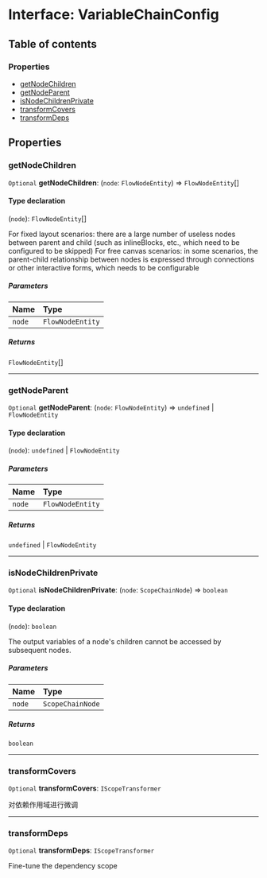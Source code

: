 # Interface: VariableChainConfig

## Table of contents

### Properties

* [getNodeChildren](/auto-docs/variable-layout/interfaces/VariableChainConfig.md#getnodechildren)
* [getNodeParent](/auto-docs/variable-layout/interfaces/VariableChainConfig.md#getnodeparent)
* [isNodeChildrenPrivate](/auto-docs/variable-layout/interfaces/VariableChainConfig.md#isnodechildrenprivate)
* [transformCovers](/auto-docs/variable-layout/interfaces/VariableChainConfig.md#transformcovers)
* [transformDeps](/auto-docs/variable-layout/interfaces/VariableChainConfig.md#transformdeps)

## Properties

### getNodeChildren

`Optional` **getNodeChildren**: (`node`: `FlowNodeEntity`) => `FlowNodeEntity`\[]

#### Type declaration

(`node`): `FlowNodeEntity`\[]

For fixed layout scenarios: there are a large number of useless nodes between parent and child (such as inlineBlocks, etc., which need to be configured to be skipped)
For free canvas scenarios: in some scenarios, the parent-child relationship between nodes is expressed through connections or other interactive forms, which needs to be configurable

##### Parameters

| Name | Type |
| :------ | :------ |
| `node` | `FlowNodeEntity` |

##### Returns

`FlowNodeEntity`\[]

***

### getNodeParent

`Optional` **getNodeParent**: (`node`: `FlowNodeEntity`) => `undefined` | `FlowNodeEntity`

#### Type declaration

(`node`): `undefined` | `FlowNodeEntity`

##### Parameters

| Name | Type |
| :------ | :------ |
| `node` | `FlowNodeEntity` |

##### Returns

`undefined` | `FlowNodeEntity`

***

### isNodeChildrenPrivate

`Optional` **isNodeChildrenPrivate**: (`node`: `ScopeChainNode`) => `boolean`

#### Type declaration

(`node`): `boolean`

The output variables of a node's children cannot be accessed by subsequent nodes.

##### Parameters

| Name | Type |
| :------ | :------ |
| `node` | `ScopeChainNode` |

##### Returns

`boolean`

***

### transformCovers

`Optional` **transformCovers**: `IScopeTransformer`

对依赖作用域进行微调

***

### transformDeps

`Optional` **transformDeps**: `IScopeTransformer`

Fine-tune the dependency scope
